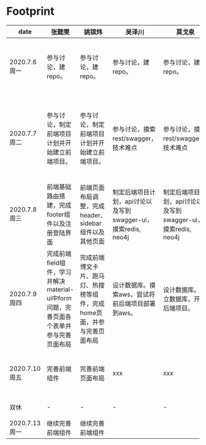 # Footprint

| date          | 张懿雯                                                       | 姚镔炜                                                       | 吴泽川                                                       | 莫戈泉                                                       | 总进度                                                       |
| ------------- | ------------------------------------------------------------ | ------------------------------------------------------------ | ------------------------------------------------------------ | ------------------------------------------------------------ | ------------------------------------------------------------ |
| 2020.7.6周一  | 参与讨论，建repo。                                           | 参与讨论，建repo。                                           | 参与讨论，建repo。                                           | 参与讨论，建repo。                                           | 讨论项目业务逻辑以及技术栈，分头查找项目所需技术点。         |
| 2020.7.7周二  | 参与讨论，制定前端项目计划并开始建立前端项目。               | 参与讨论，制定前端项目计划并开始建立前端项目。               | 参与讨论，摸索rest/swagger，技术难点                         | 参与讨论，摸索rest/swagger，技术难点                         | 了解技术点，讨论项目时间进度安排，并进一步分工：前端ybw+zyw，后端API设计wzc+mgq。 |
| 2020.7.8周三  | 前端基础路由搭建，完成footer组件以及注册登陆界面             | 前端页面布局调整，完成header、sidebar组件以及其他页面        | 制定后端项目计划，api讨论以及写到swagger-ui，摸索redis, neo4j | 制定后端项目计划，api讨论以及写到swagger-ui，摸索redis, neo4j | 前后端持续推进                                               |
| 2020.7.9周四  | 完成前端field组件，学习并解决material-ui中form问题，完善页面各个表单并参与完善页面布局 | 完成前端博文卡片、跑马灯、热搜榜等组件，完成home页面，并参与完善页面布局 | 设计数据库。摸索aws，尝试将前后端项目部署到aws。             | 设计数据库。建立数据库，开写后端项目。                       | 前端组件化以及页面设计，后端设计数据库持续推进               |
| 2020.7.10周五 | 完善前端组件                                                 | 完善前端页面布局                                             | xxx                                                          | xxx                                                          | 前端页面继续完善，完成大致网站雏形，后端xxx                  |
| 双休          | -                                                            | -                                                            | -                                                            | -                                                            | 开会讨论下一周进度                                           |
| 2020.7.13周一 |  继续完善前端组件                                                            |  继续完善前端组件                                                            |                                                              |                                                              |                                                              |

